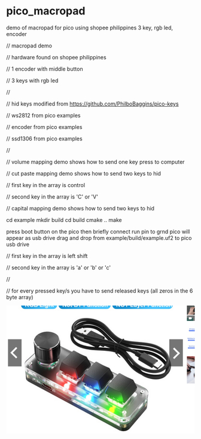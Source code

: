 # pico_macropad
demo of macropad for pico using shopee philippines 3 key, rgb led, encoder

// macropad demo

// hardware found on shopee philippines

//    1 encoder with middle button

//    3 keys with rgb led

//

// hid keys modified from https://github.com/PhilboBaggins/pico-keys

// ws2812 from pico examples

// encoder from pico examples

// ssd1306 from pico examples

//

// volume mapping demo shows how to send one key press to computer


// cut paste mapping demo shows how to send two keys to hid

//    first key in the array is control

//    second key in the array is 'C' or 'V'


// capital mapping demo shows how to send two keys to hid

cd example
mkdir build
cd build
cmake ..
make

press boot button on the pico then briefly connect run pin to grnd
pico will appear as usb drive
drag and drop from example/build/example.uf2 to pico usb drive


//    first key in the array is left shift

//    second key in the array is 'a' or 'b' or 'c'

//

// for every pressed key/s you have to send released keys (all zeros in the 6 byte array)

![Model](https://github.com/sonnny/pico_macropad/blob/main/macropad.png)


